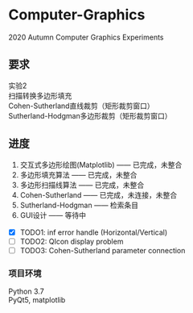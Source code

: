 # Computer-Graphics
2020 Autumn Computer Graphics Experiments

## 要求
实验2 <br />
扫描转换多边形填充 <br />
Cohen-Sutherland直线裁剪（矩形裁剪窗口） <br />
Sutherland-Hodgman多边形裁剪（矩形裁剪窗口） <br />

## 进度
1. 交互式多边形绘图(Matplotlib) —— 已完成，未整合 <br />
2. 多边形填充算法 —— 已完成，未整合 <br />
3. 多边形扫描线算法 —— 已完成，未整合 <br />
4. Cohen-Sutherland —— 已完成，未连接，未整合 <br />
5. Sutherland-Hodgman —— 检索条目 <br />
6. GUI设计 —— 等待中 <br />

- [x] TODO1: inf error handle (Horizontal/Vertical)　<br />
- [ ] TODO2: QIcon display problem <br />
- [ ] TODO3: Cohen-Sutherland parameter connection <br />

### 项目环境
Python 3.7 <br />
PyQt5, matplotlib

